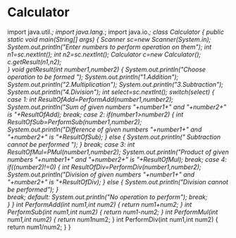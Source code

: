 # Calculator
import java.util.*;
import java.lang.*;
import java.io.*;
class Calculator
{
    public static void main(String[] args)
    {
      Scanner sc=new Scanner(System.in);
      System.out.println("Enter numbers to perform operation on them");
      int n1=sc.nextInt();
      int n2=sc.nextInt();
      Calculator c=new Calculator();
      c.getResult(n1,n2);  
     }
    void getResult(int number1,number2)
    {
      System.out.println("Choose operation to be formed ");
      System.out.println("1.Addition");
      System.out.println("2.Multiplication");
      System.out.println("3.Subtraction");
      System.out.println("4.Division");
      int select=sc.nextInt();
      switch(select)
      {
          case 1: int ResultOfAdd=PerformAdd(number1,number2);
                   System.out.println("Sum of given numbers "+number1+" and "+number2+" is "+ResultOfAdd);
                   break;
          case 2: 
                   if(number1>number2)
                   {
                   int ResultOfSub=PerformSub(number1,number2);
                   System.out.println("Difference of given numbers "+number1+" and "+number2+" is "+ResultOfSub);
                   }
                   else
                   {
                   System.out.println(" Subtraction cannot be performed ");
                   }
                   break;
          case 3: int ResultOfMul=PMul(number1,number2);
                   System.out.println("Product of given numbers "+number1+" and "+number2+" is "+ResultOfMul); 
                   break; 
          case 4: 
                if((number2)!=0)
                {
                   int ResultOfDiv=PerformDiv(number1,number2);
                   System.out.println("Division of given numbers "+number1+" and "+number2+" is "+ResultOfDiv); 
                }
                else
                {
                      System.out.println("Division cannot be performed");
                }     
                   break;
          default:  System.out.println("No operation to perform");
                     break;                           
      }
    }
    int PerformAdd(int num1,int num2)
    {
    return num1+num2;
    }
    int PerformSub(int num1,int num2)
    {
    return num1-num2;
    }
    int PerformMul(int num1,int num2)
    {
    return num1*num2;
    }
    int PerformDiv(int num1,int num2)
    {
    return num1/num2;
    }
}
